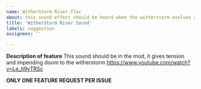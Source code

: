 ```yaml
---
name: WitherStorm Riser.flac
about: this sound effect should be heard when the witherstorm evolves at phase 4 and the rest above phase 4
title: 'WitherStorm Riser Sound'
labels: suggestion
assignees: ''

---
```


**Description of feature**
This sound should be in the mod, it gives tension and impending doom to the witherstorm
https://www.youtube.com/watch?v=Le_tj9yTRSc

**ONLY ONE FEATURE REQUEST PER ISSUE**
